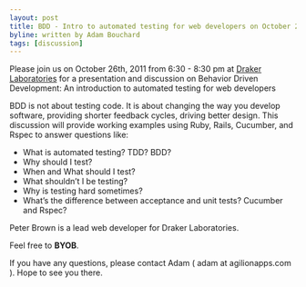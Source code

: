 ```yaml
---
layout: post
title: BDD - Intro to automated testing for web developers on October 26th, 2011
byline: written by Adam Bouchard
tags: [discussion]
---
```


Please join us on October 26th, 2011 from 6:30 - 8:30 pm at
[Draker Laboratories](http://maps.google.com/maps?q=431+Pine+Street,+Suite+114&hl=en&hnear=431+Pine+St,+Burlington,+Vermont+05401&gl=us&t=h&z=16&vpsrc=0) for a presentation and discussion on Behavior Driven Development: An introduction to automated testing for web developers 

BDD is not about testing code. It is about changing the way you develop software, providing shorter feedback cycles, driving better design. This discussion will provide working examples using Ruby, Rails, Cucumber, and Rspec to answer questions like:

* What is automated testing? TDD? BDD?
* Why should I test?
* When and What should I test?
* What shouldn’t I be testing?
* Why is testing hard sometimes?
* What’s the difference between acceptance and unit tests? Cucumber and Rspec?

Peter Brown is a lead web developer for Draker Laboratories.

Feel free to __BYOB__.

If you have any questions, please contact Adam ( adam at agilionapps.com ).
Hope to see you there.
